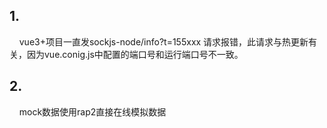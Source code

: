 ## 1.
&nbsp;&nbsp;&nbsp;&nbsp;vue3+项目一直发sockjs-node/info?t=155xxx 请求报错，此请求与热更新有关，因为vue.conig.js中配置的端口号和运行端口号不一致。
## 2.
&nbsp;&nbsp;&nbsp;&nbsp;mock数据使用rap2直接在线模拟数据